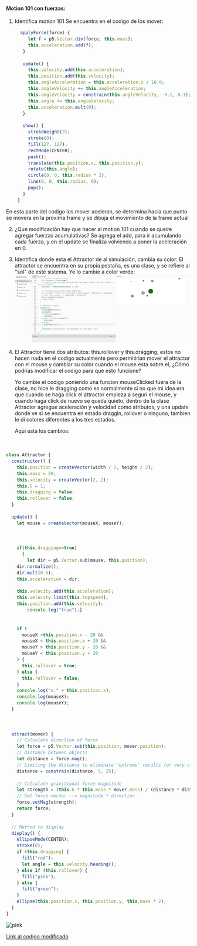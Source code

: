 #### Motion 101 con fuerzas:

1. Identifica motion 101
   Se encuentra en el codigo de los mover:
   ``` js
     applyForce(force) {
        let f = p5.Vector.div(force, this.mass);
        this.acceleration.add(f);
      }
    
      update() {
        this.velocity.add(this.acceleration);
        this.position.add(this.velocity);
        this.angleAcceleration = this.acceleration.x / 10.0;
        this.angleVelocity += this.angleAcceleration;
        this.angleVelocity = constrain(this.angleVelocity, -0.1, 0.1);
        this.angle += this.angleVelocity;
        this.acceleration.mult(0);
      }
    
      show() {
        strokeWeight(2);
        stroke(0);
        fill(127, 127);
        rectMode(CENTER);
        push();
        translate(this.position.x, this.position.y);
        rotate(this.angle);
        circle(0, 0, this.radius * 2);
        line(0, 0, this.radius, 0);
        pop();
      }
    }
   ```
En esta parte del codigo los mover aceleran, se determina hacia que punto se movera en la proxima frame y se dibuja el movimiento de la frame actual

2. ¿Qué modificación hay que hacer al motion 101 cuando se queire agregar fuerzas acumulativas?
   Se agrega el add, para ir acumulando cada fuerza, y en el update se finaliza volviendo a poner la aceleración en 0.

3. Identifica donde esta el Attractor de al simulación, cambia su color:
   El attractor se encuentra en su propia pestaña, es una clase, y se refiere al "sol" de este sistema. Yo lo cambie a color verde:
   ![pink](src/assets/greenAttractor.png)
4. El Attractor tiene dos atributos: this.rollover y this.dragging, estos no hacen nada en el codigo actualmente pero permitirian mover el attractor con el mouse y cambiar su color cuando el mouse esta sobre el, ¿Cómo podrias modificar el codigo para que esto funcione?

   Yo cambie el codigo poniendo una funcion mouseClicked fuera de la clase, no hice le dragging como es normalmente si no que mi idea era que cuando se haga click el attractor empieza a seguri el mouse, y cuando haga click de nuevo se queda quieto, dentro de la clase Attractor agregue aceleración y velocidad como atributos, y una update donde ve si se encuentra en estado draggin, rollover o ninguno, tambien le di colores diferentes a los tres estados.

   Aqui esta los cambios:
``` js


class Attractor {
  constructor() {
    this.position = createVector(width / 2, height / 2);
    this.mass = 20;
    this.velocity = createVector(2, 2);
    this.G = 1;
    this.dragging = false;
    this.rollover = false;
  }

  update() {
    let mouse = createVector(mouseX, mouseY);

    
    
    if(this.dragging==true)
      {
        let dir = p5.Vector.sub(mouse, this.position);
    dir.normalize();
    dir.mult(0.5);
    this.acceleration = dir;

    this.velocity.add(this.acceleration);
    this.velocity.limit(this.topspeed);
    this.position.add(this.velocity);
        console.log("true");}
      

    if (
      mouseX >this.position.x - 20 &&
      mouseX < this.position.x + 20 &&
      mouseY > this.position.y - 20 &&
      mouseY < this.position.y + 20
    ) {
      this.rollover = true;
    } else {
      this.rollover = false;
    }
    console.log("x:" + this.position.x);
    console.log(mouseX);
    console.log(mouseY);
  }



  attract(mover) {
    // Calculate direction of force
    let force = p5.Vector.sub(this.position, mover.position);
    // Distance between objects
    let distance = force.mag();
    // Limiting the distance to eliminate "extreme" results for very close or very far objects
    distance = constrain(distance, 5, 25);

    // Calculate gravitional force magnitude
    let strength = (this.G * this.mass * mover.mass) / (distance * distance);
    // Get force vector --> magnitude * direction
    force.setMag(strength);
    return force;
  }

  // Method to display
  display() {
    ellipseMode(CENTER);
    stroke(0);
    if (this.dragging) {
      fill("red");
      let angle = this.velocity.heading();
    } else if (this.rollover) {
      fill("pink");
    } else {
      fill("green");
    }
    ellipse(this.position.x, this.position.y, this.mass * 2);
  }
}


```
![pink](../../../../pinkattractor.png)

[Link al codigo modificado](https://editor.p5js.org/Mafe-Garcia/sketches/WcobfN054)
